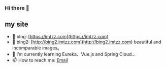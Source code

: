### Hi there 👋

<!-- ![](https://github-readme-stats.vercel.app/api?username=tzzs) -->

## my site

- 📝 blog: [https://imtzz.com](https://imtzz.com)
- 🔭 bing2: [http://bing2.imtzz.com](http://bing2.imtzz.com) beautiful and incomparable images。
- 🌱 I’m currently learning Eureka、Vue.js and Spring Cloud...
- 📫 How to reach me: [Email](mailto:tzzprc@outlook.com)
<!--
**tzzs/tzzs** is a ✨ _special_ ✨ repository because its `README.md` (this file) appears on your GitHub profile.

Here are some ideas to get you started:

- 🔭 I’m currently working on ...
- 🌱 I’m currently learning ...
- 👯 I’m looking to collaborate on ...
- 🤔 I’m looking for help with ...
- 💬 Ask me about ...
- 📫 How to reach me: ...
- 😄 Pronouns: ...
- ⚡ Fun fact: ...
-->
